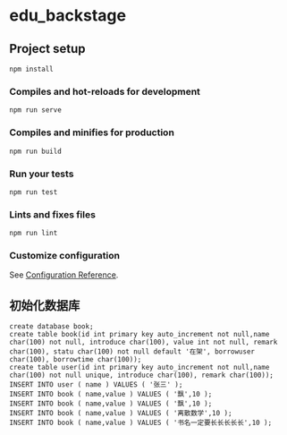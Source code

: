 # edu_backstage

## Project setup
```
npm install
```

### Compiles and hot-reloads for development
```
npm run serve
```

### Compiles and minifies for production
```
npm run build
```

### Run your tests
```
npm run test
```

### Lints and fixes files
```
npm run lint
```

### Customize configuration
See [Configuration Reference](https://cli.vuejs.org/config/).

## 初始化数据库

```
create database book;
create table book(id int primary key auto_increment not null,name char(100) not null, introduce char(100), value int not null, remark char(100), statu char(100) not null default '在架', borrowuser char(100), borrowtime char(100));
create table user(id int primary key auto_increment not null,name char(100) not null unique, introduce char(100), remark char(100));
INSERT INTO user ( name ) VALUES ( '张三' );
INSERT INTO book ( name,value ) VALUES ( '飘',10 );
INSERT INTO book ( name,value ) VALUES ( '飘',10 );
INSERT INTO book ( name,value ) VALUES ( '离散数学',10 );
INSERT INTO book ( name,value ) VALUES ( '书名一定要长长长长长',10 );
```
